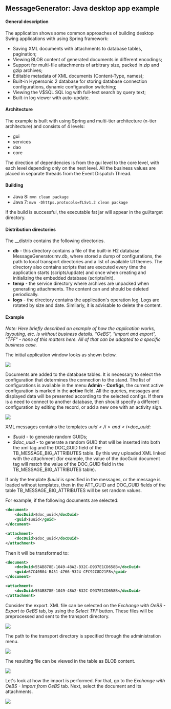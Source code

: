 MessageGenerator: Java desktop app example
--
<h4>General description</h4>
The application shows some common approaches of building desktop Swing applications with using Spring framework:

<ul>
    <li>
        Saving XML documents with attachments to database tables, pagination;
    </li>
    <li>
        Viewing BLOB content of generated documents in different encodings;
    </li>
    <li>
       Support for multi-file attachments of arbitrary size, packed in zip and gzip archives;
    </li>
    <li>
       Editable metadata of XML documents (Content-Type, names);
    </li>
    <li>
        Built-in Hypersonic 2 database for storing database connection configurations, dynamic configuration switching;
    </li>
    <li>
        Viewing the V$SQL SQL log with full-text search by query text;
    </li>
    <li>
        Built-in log viewer with auto-update.
    </li>
</ul>

<h4>Architecture</h4>
The example is built with using Spring and multi-tier architecture (n-tier architecture) and consists of 4 levels:

- gui
- services
- dao
- core

The direction of dependencies is from the gui level to the core level, with each level depending only on the next level. 
All the business values are placed in separate threads from the Event Dispatch Thread.

<h4>Building</h4>

- Java 8: `mvn clean package`
- Java 7: `mvn -Dhttps.protocols=TLSv1.2 clean package`

If the build is successful, the executable fat jar will appear in the gui/target directory.

<h4>Distribution directories</h4>
The __distrib contains the following directories. 
<ul>
    <li><b>db</b> - this directory contains a file of the built-in H2 database MessageGenerator.mv.db, where stored a dump of configurations, 
                    the path to local transport directories and a list of available UI themes. The directory also contains scripts that are 
                     executed every time the application starts (scripts/update) and once when creating and initializing the embedded database (scripts/init).
    </li>
    <li><b>temp</b> - the service directory where archives are unpacked when generating attachments. The content can and should be deleted periodically.</li>
    <li><b>logs</b> - the directory contains the application's operation log. Logs are rotated by size and date. Similarly, it is advisable to delete the content.</li>
</ul>

<h4>Example</h4>
<i>Note: Here briefly described an example of how the application works, layouting, etc. is  without business details. "OeBS", "import and export", "TFF" - none of this matters here.
All of that can be adapted to a specific business case.</i>

The initial application window looks as shown below. 

![](gui/src/main/resources/images/initial-window.png)

Documents are added to the database tables. It is necessary to select the configuration that determines the connection to the stand.
The list of configurations is available in the menu <b>Admin</b> - <b>Configs</b>, the current active configuration is marked
in the <b>active</b> field. All the queries, messages and displayed data will be presented according to the selected configs.
If there is a need to connect to another database, then should specify a different configuration by editing the record,
or add a new one with an activity sign.

![](gui/src/main/resources/images/current-db-connection.png)

XML messages contains the templates <i>$uuid</i> and <i>$doc_uuid</i>:
<ul>
    <li><i>$uuid</i> - to generate random GUIDs;</li>
    <li><i>$doc_uuid</i> - to generate a random GUID that will be inserted into both the xml tag and the DOC_GUID field of the TB_MESSAGE_BIG_ATTRIBUTES table.
                           By this way uploaded XML linked with the attachment (for example, the value of the docGuid document tag will match the value of the 
                           DOC_GUID field in the TB_MESSAGE_BIG_ATTRIBUTES table).
    </li>
</ul>

If only the template <i>$uuid</i> is specified in the messages, or the message is loaded without templates, then in the ATT_GUID and
DOC_GUID fields of the table TB_MESSAGE_BIG_ATTRIBUTES will be set random values.

For example, if the following documents are selected:

```xml
<document>
	<docDuid>$doc_uuid</docDuid>
	<guid>$uuid</guid>
</document>
```
```xml
<attachment>
	<docDuid>$doc_uuid</docDuid>
</attachment>
```
Then it will be transformed to:

```xml
<document>
    <docDuid>55AB878E-1049-48A2-B32C-D937E1CD658B</docDuid>
    <guid>67C40B04-B451-4766-9324-CFC92C8D21F8</guid>
</document>
```
```xml
<attachment>
	<docDuid>55AB878E-1049-48A2-B32C-D937E1CD658B</docDuid>
</attachment>
```

Consider the export. XML file can be selected on the <i>Exchange with OeBS - Export to OeBS</i> tab, by using the <i>Select TFF</i> button.
These files will be preprocessed and sent to the transport directory.

![](gui/src/main/resources/images/exported-xml.png)

The path to the transport directory is specified through the administration menu.

![](gui/src/main/resources/images/local-paths.png)

The resulting file can be viewed in the table as BLOB content.

![](gui/src/main/resources/images/export-to-oebs-details.png)

Let's look at how the import is performed. For that, go to the <i>Exchange with OeBS - Import from OeBS</i> tab. 
Next, select the document and its attachments.

![](gui/src/main/resources/images/import-from-oebs-details.png)

